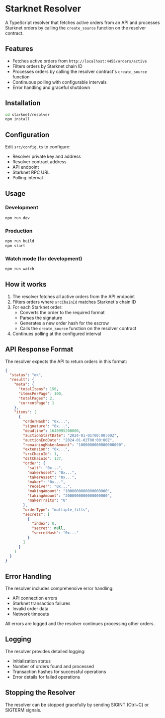 # Starknet Resolver

A TypeScript resolver that fetches active orders from an API and processes Starknet orders by calling the `create_source` function on the resolver contract.

## Features

- Fetches active orders from `http://localhost:4455/orders/active`
- Filters orders by Starknet chain ID
- Processes orders by calling the resolver contract's `create_source` function
- Continuous polling with configurable intervals
- Error handling and graceful shutdown

## Installation

```bash
cd starknet/resolver
npm install
```

## Configuration

Edit `src/config.ts` to configure:

- Resolver private key and address
- Resolver contract address
- API endpoint
- Starknet RPC URL
- Polling interval

## Usage

### Development

```bash
npm run dev
```

### Production

```bash
npm run build
npm start
```

### Watch mode (for development)

```bash
npm run watch
```

## How it works

1. The resolver fetches all active orders from the API endpoint
2. Filters orders where `srcChainId` matches Starknet's chain ID
3. For each Starknet order:
   - Converts the order to the required format
   - Parses the signature
   - Generates a new order hash for the escrow
   - Calls the `create_source` function on the resolver contract
4. Continues polling at the configured interval

## API Response Format

The resolver expects the API to return orders in this format:

```json
{
  "status": "ok",
  "result": {
    "meta": {
      "totalItems": 150,
      "itemsPerPage": 100,
      "totalPages": 2,
      "currentPage": 1
    },
    "items": [
      {
        "orderHash": "0x...",
        "signature": "0x...",
        "deadline": 1640995200000,
        "auctionStartDate": "2024-01-01T00:00:00Z",
        "auctionEndDate": "2024-01-02T00:00:00Z",
        "remainingMakerAmount": "1000000000000000000",
        "extension": "0x...",
        "srcChainId": 1,
        "dstChainId": 137,
        "order": {
          "salt": "0x...",
          "makerAsset": "0x...",
          "takerAsset": "0x...",
          "maker": "0x...",
          "receiver": "0x...",
          "makingAmount": "1000000000000000000",
          "takingAmount": "2000000000000000000",
          "makerTraits": "0"
        },
        "orderType": "multiple_fills",
        "secrets": [
          {
            "index": 0,
            "secret": null,
            "secretHash": "0x..."
          }
        ]
      }
    ]
  }
}
```

## Error Handling

The resolver includes comprehensive error handling:

- API connection errors
- Starknet transaction failures
- Invalid order data
- Network timeouts

All errors are logged and the resolver continues processing other orders.

## Logging

The resolver provides detailed logging:

- Initialization status
- Number of orders found and processed
- Transaction hashes for successful operations
- Error details for failed operations

## Stopping the Resolver

The resolver can be stopped gracefully by sending SIGINT (Ctrl+C) or SIGTERM signals. 
